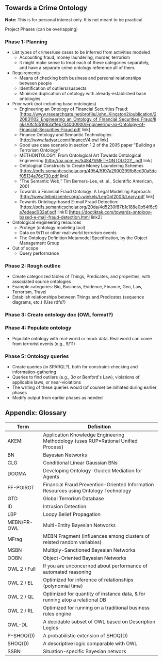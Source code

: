 ## Towards a Crime Ontology
**Note:** This is for personal interest only. It is not meant to be practical.

Project Phases (can be overlapping)
### **Phase 1:** Planning
  * List types of crimes/use cases to be inferred from activities modeled
    * Accounting fraud, money laundering, murder, terrorism
    * It might make sense to treat each of these categories separately, and have a separate crime ontology reference all of them.
  * Requirements
    * Means of checking both business and personal relationships between people
    * Identification of outliers/suspects
    * Minimize duplication of ontology with already-established base ontologies 
  * Prior work (not including base ontologies) 
    * Engineering an Ontology of Financial Securities Fraud: [https://www.researchgate.net/profile/John_Kingston2/publication/220831102_Engineering_an_Ontology_of_Financial_Securities_Fraud/links/0fcfd51063affeb744000000/Engineering-an-Ontology-of-Financial-Securities-Fraud.pdf link]
    * Finance Ontology and Semantic Technologies: [http://www.fadyart.com/financeV4.owl link]
    * Good use case scenario in section 1.2 of the 2005 paper "Building a Terrorism Ontology"
    * METHONTOLOGY: From Ontological Art Towards Ontological Engineering [http://oa.upm.es/5484/1/METHONTOLOGY_.pdf link]
    * Ontological Constructs to Create Money Laundering Schemes [https://pdfs.semanticscholar.org/4954/5197a2900299fb6cd30a5dcf05134e76c730.pdf link]
    * "The Semantic Web," Tim Berners-Lee, et. al., Scientific American, 2001
    * Towards a Financial Fraud Ontology: A Legal Modelling Approach: [http://www.leibnizcenter.org/~winkels/LegOnt2003/Leary.pdf link]
    * Towards Ontology-based E-mail Fraud Detection:
        [https://pdfs.semanticscholar.org/20da/4d5230f87b1c188e0b54f6c9a7edead032af.pdf link1]
        [https://doctiktak.com/towards-ontology-based-e-mail-fraud-detection.html link2]
  * Ontological engineering resources
    * Protégé (ontology modeling tool)
    * Data on 9/11 or other real-world terrorism events
    * The Ontology Definition Metamodel Specification, by the Object Management Group
  * Out of scope
    * Query performance
### **Phase 2:** Rough outline
  * Create categorized tables of Things, Predicates, and properties, with associated source ontologies
  * Example categories: Bio, Business, Evidence, Finance, Geo, Law, Terrorism, Travel
  * Establish relationships between Things and Predicates (sequence diagrams, etc.) (Use rdfs?)
### **Phase 3:** Create ontology doc (OWL format?)
### **Phase 4:** Populate ontology
  * Populate ontology with real-world or mock data. Real world can come from terrorist events (e.g., 9/11)
### **Phase 5:** Ontology queries
  * Create queries (in SPARQL?), both for constraint-checking and information-gathering
  * Queries to find outliers (e.g., 3σ or Benford's Law), violations of applicable laws, or near-violations
  * The writing of these queries would (of course) be initiated during earlier phases
  * Modify output from earlier phases as needed


## Appendix: Glossary

Term        | Definition
----------- | ----------
AKEM        | Application Knowledge Engineering Methodology (uses RUP=Rational Unified Process)
BN          | Bayesian Networks
CLG         | Conditional Linear Gaussian BNs
DOGMA       | Developing Ontology-Guided Mediation for Agents
FF-POIROT   | Financial Fraud Prevention-Oriented Information Resources using Ontology Technology
GTD         | Global Terrorism Database
ID          | Intrusion Detection
LBP         | Loopy  Belief Propagation
MEBN/PR-OWL | Multi-Entity Bayesian Networks
MFrag       | MEBN Fragment (influences among clusters of related random variables)
MSBN        | Multiply-Sanctioned Bayesian Networks
OOBN        | Object-Oriented Bayesian Networks
OWL 2 / Full| If you are unconcerned about performance of automated reasoning
OWL 2 / EL  | Optimized for inference of relationships (polynomial time)
OWL 2 / QL  | Optimized for quantity of instance data, & for running atop a relational DB
OWL 2 / RL  | Optimized for running on a traditional business rules engine
OWL-DL      | A decidable subset of OWL based on Description Logics
P-SHOQ(D)   | A probabilistic extension of SHOQ(D)
SHOQ(D)     | A descriptive logic comparable with OWL
SSBN        | Situation-specific Bayesian network


